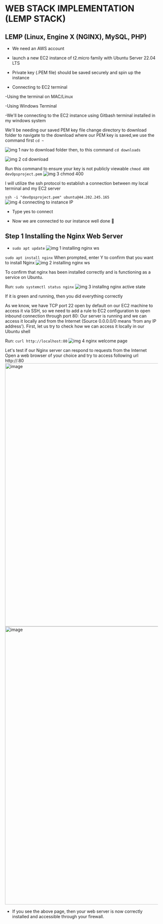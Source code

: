 # WEB STACK IMPLEMENTATION (LEMP STACK)
## LEMP (Linux, Engine X (NGINX), MySQL, PHP)
- We need an AWS account

- launch a new EC2 instance of t2.micro family with Ubuntu Server 22.04 LTS

- Private key (.PEM file) should be saved securely and spin up the instance

- Connecting to EC2 terminal

-Using the terminal on MAC/Linux

-Using Windows Terminal

-We'll be connecting to the EC2 instance using Gitbash terminal installed in my windows system

We'll be needing our saved PEM key file change directory to download folder
to navigate to the download where our PEM key is saved,we use the command first 
`cd ~`

![img 1 nav to download folder](https://github.com/olalekan4450/DevOps-Class-/assets/106252004/c198122e-08c3-4055-b082-15df87460eb4)
then, to this command 
`cd downloads`

![img 2 cd download](https://github.com/olalekan4450/DevOps-Class-/assets/106252004/c82be203-5d52-421a-80d1-3a27a2cb4773)

Run this command to ensure your key is not publicly viewable
`chmod 400 devOpsproject.pem`
![img 3 chmod 400](https://github.com/olalekan4450/DevOps-Class-/assets/106252004/2c201e13-ab9b-4f73-9bd4-b2b8ea9839e1)

I will utilize the ssh protocol to establish a connection between my local terminal and my EC2 server

  `ssh -i "devOpsproject.pem" ubuntu@44.202.245.165`
  ![img 4 connecting to instance  IP ](https://github.com/olalekan4450/DevOps-Class-/assets/106252004/07e61675-09a5-4c49-b29d-9b15a4c4deda)
  
  - Type yes to connect

- Now we are connected to our instance well done 🎉

## Step 1 Installing the Nginx Web Server

- `sudo apt update`
![img 1 installing nginx ws](https://github.com/olalekan4450/DevOps-Class-/assets/106252004/8d2d6b3c-b76a-4146-ad00-8d1ffe6dac58)

`sudo apt install nginx`
When prompted, enter Y to confirm that you want to install Nginx
![img 2 installing nginx ws](https://github.com/olalekan4450/DevOps-Class-/assets/106252004/955ec670-5a9e-4e17-bc14-0d2c02ef8150)

To confirm that nginx has been installed correctly and is functioning as a service on Ubuntu.

Run: `sudo systemctl status nginx`
![img 3 installng nginx active state ](https://github.com/olalekan4450/DevOps-Class-/assets/106252004/fa115ca3-43ac-43e5-8d25-969ff3fae2b6)

If it is green and running, then you did everything correctly

As we know, we have TCP port 22 open by default on our EC2 machine to access it via SSH, so we need to add a rule to EC2 configuration to open inbound connection through port 80: Our server is running and we can access it locally and from the Internet (Source 0.0.0.0/0 means ‘from any IP address’). First, let us try to check how we can access it locally in our Ubuntu shell

Run: `curl http://localhost:80`
![img 4 nginx welcome page](https://github.com/olalekan4450/DevOps-Class-/assets/106252004/a5455054-dd42-41b0-826b-797840654ee1)

Let's test if our Nginx server can respond to requests from the Internet
Open a web browser of your choice and try to access following url http://<EcintancePublic-IP-Address>:80  
<img width="865" alt="image" src="https://github.com/olalekan4450/DevOps-Class-/assets/106252004/02a6f58c-1f5a-4a52-96cb-9de021eb774f">
<img width="914" alt="image" src="https://github.com/olalekan4450/DevOps-Class-/assets/106252004/861786b6-c49f-43fa-a527-0cf5bc03ae3a">
- If you see the above page, then your web server is now correctly installed and accessible through your firewall.
  
  
  
